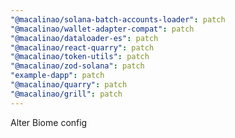 ```yaml
---
"@macalinao/solana-batch-accounts-loader": patch
"@macalinao/wallet-adapter-compat": patch
"@macalinao/dataloader-es": patch
"@macalinao/react-quarry": patch
"@macalinao/token-utils": patch
"@macalinao/zod-solana": patch
"example-dapp": patch
"@macalinao/quarry": patch
"@macalinao/grill": patch
---
```


Alter Biome config
